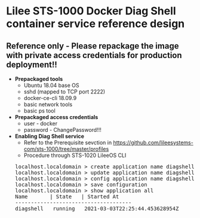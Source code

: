 # Lilee STS-1000 Docker Diag Shell container service reference design

## Reference only - Please repackage the image with private access credentials for production deployment!!

* **Prepackaged tools**</br>
  * Ubuntu 18.04 base OS
  * sshd (mapped to TCP port 2222)
  * docker-ce-cli 18.09.9
  * basic network tools
  * basic ps tool
* **Prepackaged access credentials**</br>
  * user - docker
  * password - ChangePassword!!!
* **Enabling Diag Shell service**</br>
  * Refer to the Prerequisite sevction in https://github.com/lileesystems-com/sts-1000/tree/master/profiles
  * Procedure through STS-1020 LileeOS CLI
  <pre>
  localhost.localdomain > create application name diagshell
  localhost.localdomain > update application name diagshell profile package https://github.com/lileesystems-com/sts-1000/raw/master/profiles/diagshell.zip
  localhost.localdomain > config application name diagshell enable
  localhost.localdomain > save configuration
  localhost.localdomain > show application all
  Name       | State   | Started At                    
  -------------------------------------
  diagshell   running   2021-03-03T22:25:44.453628954Z
  </pre>
